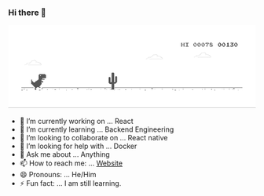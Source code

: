 ### Hi there 👋

![image](https://github.com/LishuGupta652/lishugupta652/blob/master/dino.gif)


- 🔭 I’m currently working on ... React
- 🌱 I’m currently learning ... Backend Engineering
- 👯 I’m looking to collaborate on ... React native
- 🤔 I’m looking for help with ... Docker
- 💬 Ask me about ...  Anything
- 📫 How to reach me: ... [Website](https://www.lishugupta.ml)
- 😄 Pronouns: ... He/Him
- ⚡ Fun fact: ... I am still learning.


